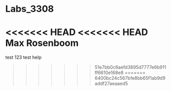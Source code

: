 # Labs_3308

<<<<<<< HEAD
<<<<<<< HEAD
Max Rosenboom
=======
test
123
test
help
>>>>>>> 51e7bb0c6aefd3895d7777e6b911ff6610e168e8
=======
>>>>>>> 6400bc24c567bfe8bb65f1ab9d9addf27aeaaed5
